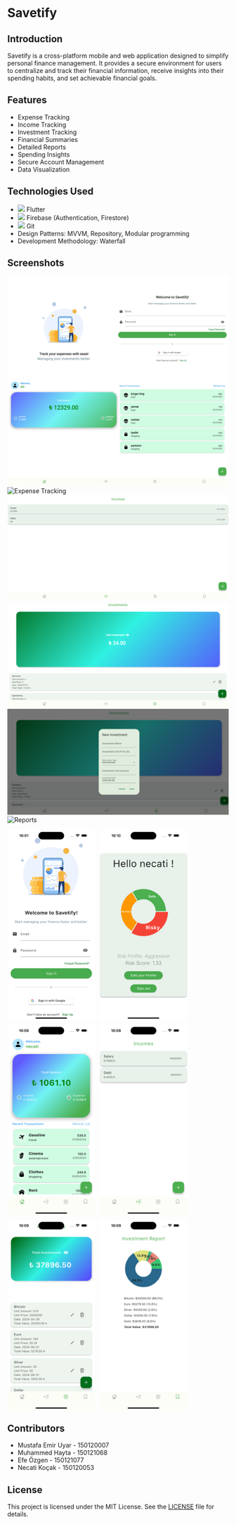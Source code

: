# Savetify

## Introduction
Savetify is a cross-platform mobile and web application designed to simplify personal finance management. It provides a secure environment for users to centralize and track their financial information, receive insights into their spending habits, and set achievable financial goals.

## Features
- Expense Tracking
- Income Tracking
- Investment Tracking
- Financial Summaries
- Detailed Reports
- Spending Insights
- Secure Account Management
- Data Visualization

## Technologies Used
- <img src="https://img.icons8.com/color/48/000000/flutter.png"/> Flutter
- <img src="https://img.icons8.com/color/48/000000/firebase.png"/> Firebase (Authentication, Firestore)
- <img src="https://img.icons8.com/color/48/000000/git.png"/> Git
- Design Patterns: MVVM, Repository, Modular programming
- Development Methodology: Waterfall

## Screenshots
![Login Screen](screenshots/login_web.png)
![Dashboard](screenshots/dashboard_web.png)
![Expense Tracking](screenshots/expense_web.png)
![Income Tracking](screenshots/income_web.png)
![Investment Tracking](screenshots/investment_web.png)
![Investment Tracking](screenshots/investment_form.png)
![Reports](screenshots/reports_web.png)


<div style="display: flex; flex-wrap: wrap; gap: 10px;">
    <img src="screenshots/login_ios.png" alt="Login Screen" style="width: 200px;">
    <img src="screenshots/dashboard_ios.png" alt="Dashboard" style="width: 200px;">
    <img src="screenshots/expense_ios.png" alt="Expense Tracking" style="width: 200px;">
    <img src="screenshots/income_ios.png" alt="Income Tracking" style="width: 200px;">
    <img src="screenshots/investment_ios.png" alt="Investment Tracking" style="width: 200px;">
    <img src="screenshots/reports_ios.png" alt="Reports" style="width: 200px;">
</div>

## Contributors
- Mustafa Emir Uyar - 150120007
- Muhammed Hayta - 150121068
- Efe Özgen - 150121077
- Necati Koçak - 150120053

## License
This project is licensed under the MIT License. See the [LICENSE](LICENSE) file for details.
